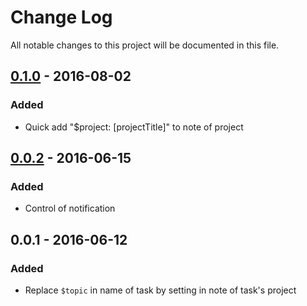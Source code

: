 # Change Log
All notable changes to this project will be documented in this file.

## [0.1.0] - 2016-08-02
### Added
- Quick add "$project: [projectTitle]" to note of project

## [0.0.2] - 2016-06-15
### Added
- Control of notification

## 0.0.1 - 2016-06-12
### Added
- Replace `$topic` in name of task by setting in note of task's project

[0.0.2]: https://github.com/FradSer/topic-for-omnifocus-2/compare/v0.0.1...v0.0.2
[0.1.0]: https://github.com/FradSer/topic-for-omnifocus-2/compare/v0.0.2...v0.1.0
